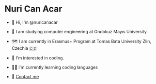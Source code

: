 # Nuri Can Acar
-  👋 Hi, I'm @nuricanacar
- :school: I am studying computer engineering at Ondokuz Mayıs University.
- 🗺️ I am currently in Erasmus+ Program at Tomas Bata University Zlin, Czechia :czech_republic:
- 👀 I'm interested in coding.
- :man_technologist: I’m currently learning coding languages

- :e-mail: [Contact me](nuri.can60@outlook.com)

<!---
nuricanacar/nuricanacar is a ✨ special ✨ repository because its `README.md` (this file) appears on your GitHub profile.
You can click the Preview link to take a look at your changes.
--->
